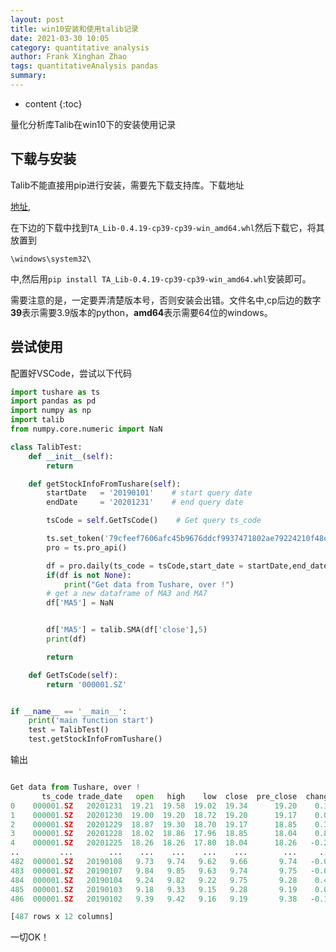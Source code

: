 ```yaml
---
layout: post
title: win10安装和使用talib记录
date: 2021-03-30 10:05
category: quantitative analysis
author: Frank Xinghan Zhao
tags: quantitativeAnalysis pandas
summary: 
---
```



* content
{:toc}

量化分析库Talib在win10下的安装使用记录







## 下载与安装

Talib不能直接用pip进行安装，需要先下载支持库。下载地址

[地址](https://www.lfd.uci.edu/~gohlke/pythonlibs/),

在下边的下载中找到```TA_Lib-0.4.19-cp39-cp39-win_amd64.whl```然后下载它，将其放置到

````windows
\windows\system32\
````

中,然后用```pip install TA_Lib-0.4.19-cp39-cp39-win_amd64.whl```安装即可。

需要注意的是，一定要弄清楚版本号，否则安装会出错。文件名中,cp后边的数字**39**表示需要3.9版本的python，**amd64**表示需要64位的windows。

## 尝试使用

配置好VSCode，尝试以下代码

```python
import tushare as ts
import pandas as pd
import numpy as np
import talib
from numpy.core.numeric import NaN

class TalibTest:
    def __init__(self):
        return

    def getStockInfoFromTushare(self):
        startDate   = '20190101'    # start query date
        endDate     = '20201231'    # end query date

        tsCode = self.GetTsCode()    # Get query ts_code

        ts.set_token('79cfeef7606afc45b9676ddcf9937471802ae79224210f48c6a28539')
        pro = ts.pro_api()

        df = pro.daily(ts_code = tsCode,start_date = startDate,end_date = endDate)
        if(df is not None):
            print("Get data from Tushare, over !")
        # get a new dataframe of MA3 and MA7
        df['MA5'] = NaN


        df['MA5'] = talib.SMA(df['close'],5)
        print(df)

        return

    def GetTsCode(self):
        return '000001.SZ'


if __name__ == '__main__':
    print('main function start')
    test = TalibTest()
    test.getStockInfoFromTushare()

```

输出

```python

Get data from Tushare, over !
       ts_code trade_date   open   high    low  close  pre_close  change  pct_chg         vol       amount     MA5
0    000001.SZ   20201231  19.21  19.58  19.02  19.34      19.20    0.14   0.7292   924503.43  1781736.285     NaN     
1    000001.SZ   20201230  19.00  19.20  18.72  19.20      19.17    0.03   0.1565   978497.78  1854082.812     NaN     
2    000001.SZ   20201229  18.87  19.30  18.70  19.17      18.85    0.32   1.6976   963092.23  1837947.238     NaN     
3    000001.SZ   20201228  18.02  18.86  17.96  18.85      18.04    0.81   4.4900  1270337.06  2352947.321     NaN     
4    000001.SZ   20201225  18.26  18.26  17.80  18.04      18.26   -0.22  -1.2048   577077.33  1038128.197  18.920     
..         ...        ...    ...    ...    ...    ...        ...     ...      ...         ...          ...     ...     
482  000001.SZ   20190108   9.73   9.74   9.62   9.66       9.74   -0.08  -0.8214   402388.11   389247.795  10.002     
483  000001.SZ   20190107   9.84   9.85   9.63   9.74       9.75   -0.01  -0.1026   865687.66   841166.430   9.928     
484  000001.SZ   20190104   9.24   9.82   9.22   9.75       9.28    0.47   5.0647  1481159.06  1422149.888   9.838     
485  000001.SZ   20190103   9.18   9.33   9.15   9.28       9.19    0.09   0.9793   415537.95   384457.707   9.674     
486  000001.SZ   20190102   9.39   9.42   9.16   9.19       9.38   -0.19  -2.0256   539386.32   498695.109   9.524     

[487 rows x 12 columns]

```

一切OK！